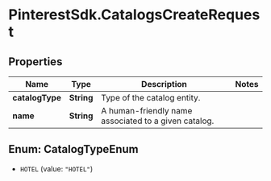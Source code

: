 # PinterestSdk.CatalogsCreateRequest

## Properties

Name | Type | Description | Notes
------------ | ------------- | ------------- | -------------
**catalogType** | **String** | Type of the catalog entity. | 
**name** | **String** | A human-friendly name associated to a given catalog. | 



## Enum: CatalogTypeEnum


* `HOTEL` (value: `"HOTEL"`)




